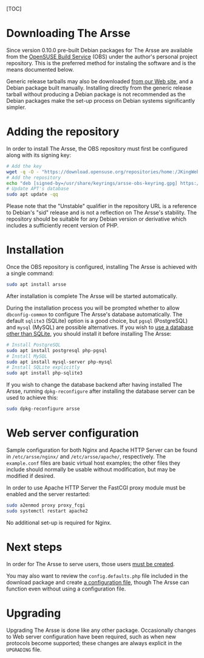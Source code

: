 [TOC]

# Downloading The Arsse

Since version 0.10.0 pre-built Debian packages for The Arsse are available from the [OpenSUSE Build Service](https://build.opensuse.org/) (OBS) under the author's personal project repository. This is the preferred method for instaling the software and is the means documented below.

Generic release tarballs may also be downloaded [from our Web site](https://thearsse.com), and a Debian package built manually. Installing directly from the generic release tarball without producing a Debian package is not recommended as the Debian packages make the set-up process on Debian systems significantly simpler.

# Adding the repository

In order to install The Arsse, the OBS repository must first be configured along with its signing key:

```sh
# Add the key
wget -q -O - "https://download.opensuse.org/repositories/home:/JKingWeb/Debian_Unstable/Release.key" | gpg --dearmor | sudo tee "/usr/share/keyrings/arsse-obs-keyring.gpg" >/dev/null
# Add the repository
echo "deb [signed-by=/usr/share/keyrings/arsse-obs-keyring.gpg] https://download.opensuse.org/repositories/home:/JKingWeb/Debian_Unstable/ ./" | sudo tee "/etc/apt/sources.list.d/arsse-obs.list" >/dev/null
# Update APT's database
sudo apt update -qq
```

Please note that the "Unstable" qualifier in the repository URL is a reference to Debian's "sid" release and is not a reflection on The Arsse's stability. The repository should be suitable for any Debian version or derivative which includes a sufficiently recent version of PHP.

# Installation

Once the OBS repository is configured, installing The Arsse is achieved with a single command:

```sh
sudo apt install arsse
```

After installation is complete The Arsse will be started automatically.

During the installation process you will be prompted whether to allow `dbconfig-common` to configure The Arsse's database automatically. The default `sqlite3` (SQLite) option is a good choice, but `pgsql` (PostgreSQL) and `mysql` (MySQL) are possible alternatives. If you wish to [use a database other than SQLite](/en/Getting_Started/Database_Setup/index), you should install it before installing The Arsse:

```sh
# Install PostgreSQL
sudo apt install postgresql php-pgsql
# Install MySQL
sudo apt install mysql-server php-mysql
# Install SQLite explicitly
sudo apt install php-sqlite3
```

If you wish to change the database backend after having installed The Arsse, running `dpkg-reconfigure` after installing the database server can be used to achieve this:

```sh
sudo dpkg-reconfigure arsse
```

# Web server configuration

Sample configuration for both Nginx and Apache HTTP Server can be found in `/etc/arsse/nginx/` and `/etc/arsse/apache/`, respectively. The `example.conf` files are basic virtual host examples; the other files they include should normally be usable without modification, but may be modified if desired.

In order to use Apache HTTP Server the FastCGI proxy module must be enabled and the server restarted:

```sh
sudo a2enmod proxy proxy_fcgi
sudo systemctl restart apache2
```

No additional set-up is required for Nginx.

# Next steps

In order for The Arsse to serve users, those users [must be created](/en/Using_The_Arsse/Managing_Users).

You may also want to review the `config.defaults.php` file included in the download package and create [a configuration file](/en/Getting_Started/Configuration), though The Arsse can function even without using a configuration file.

# Upgrading

Upgrading The Arsse is done like any other package. Occasionally changes to Web server configuration have been required, such as when new protocols become supported; these changes are always explicit in the `UPGRADING` file.
